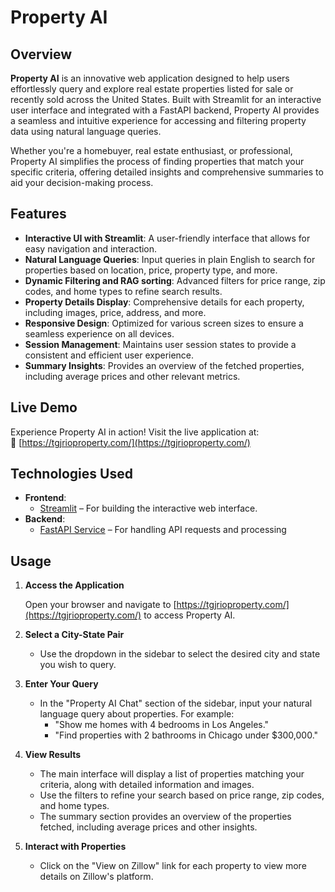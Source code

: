 # Property AI

## Overview

**Property AI** is an innovative web application designed to help users effortlessly query and explore real estate properties listed for sale or recently sold across the United States. Built with Streamlit for an interactive user interface and integrated with a FastAPI backend, Property AI provides a seamless and intuitive experience for accessing and filtering property data using natural language queries.

Whether you're a homebuyer, real estate enthusiast, or professional, Property AI simplifies the process of finding properties that match your specific criteria, offering detailed insights and comprehensive summaries to aid your decision-making process.

## Features

- **Interactive UI with Streamlit**: A user-friendly interface that allows for easy navigation and interaction.
- **Natural Language Queries**: Input queries in plain English to search for properties based on location, price, property type, and more.
- **Dynamic Filtering and RAG sorting**: Advanced filters for price range, zip codes, and home types to refine search results.
- **Property Details Display**: Comprehensive details for each property, including images, price, address, and more.
- **Responsive Design**: Optimized for various screen sizes to ensure a seamless experience on all devices.
- **Session Management**: Maintains user session states to provide a consistent and efficient user experience.
- **Summary Insights**: Provides an overview of the fetched properties, including average prices and other relevant metrics.

## Live Demo

Experience Property AI in action! Visit the live application at:  
🔗 [https://tgjrioproperty.com/](https://tgjrioproperty.com/)

## Technologies Used

- **Frontend**:
  - [Streamlit](https://streamlit.io/) – For building the interactive web interface.
- **Backend**:
  - [FastAPI Service](https://github.com/tgjrio/property-ai-service) – For handling API requests and processing 
## Usage

1. **Access the Application**

   Open your browser and navigate to [https://tgjrioproperty.com/](https://tgjrioproperty.com/) to access Property AI.

2. **Select a City-State Pair**

   - Use the dropdown in the sidebar to select the desired city and state you wish to query.

3. **Enter Your Query**

   - In the "Property AI Chat" section of the sidebar, input your natural language query about properties. For example:
     - "Show me homes with 4 bedrooms in Los Angeles."
     - "Find properties with 2 bathrooms in Chicago under $300,000."

4. **View Results**

   - The main interface will display a list of properties matching your criteria, along with detailed information and images.
   - Use the filters to refine your search based on price range, zip codes, and home types.
   - The summary section provides an overview of the properties fetched, including average prices and other insights.

5. **Interact with Properties**

   - Click on the "View on Zillow" link for each property to view more details on Zillow's platform.



